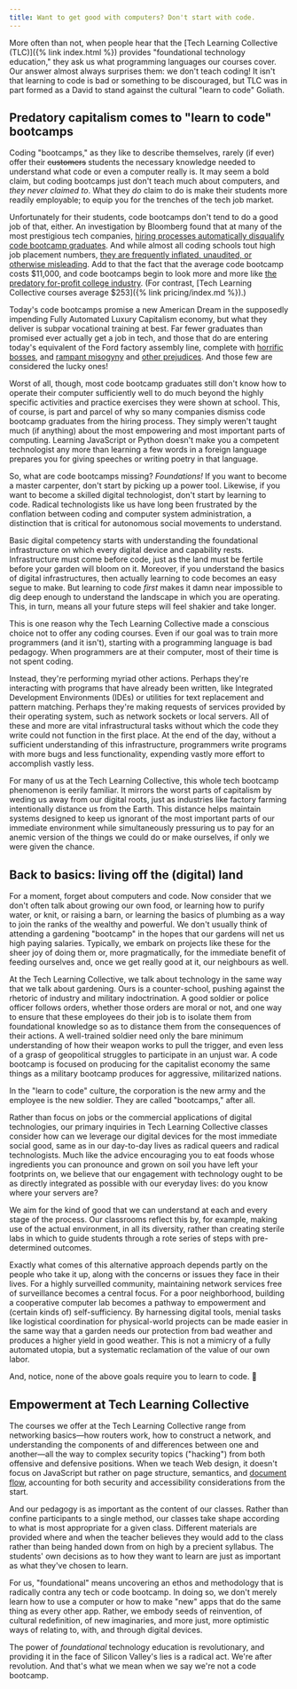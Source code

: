 ```yaml
---
title: Want to get good with computers? Don't start with code.
---
```


More often than not, when people hear that the [Tech Learning Collective (TLC)]({% link index.html %}) provides "foundational technology education," they ask us what programming languages our courses cover. Our answer almost always surprises them: we don't teach coding! It isn't that learning to code is bad or something to be discouraged, but TLC was in part formed as a David to stand against the cultural "learn to code" Goliath.

## Predatory capitalism comes to "learn to code" bootcamps

Coding "bootcamps," as they like to describe themselves, rarely (if ever) offer their <span style="text-decoration: line-through;">customers</span> students the necessary knowledge needed to understand what code or even a computer really is. It may seem a bold claim, but coding bootcamps just don't teach much about computers, and *they never claimed to*. What they *do* claim to do is make their students more readily employable; to equip you for the trenches of the tech job market.

Unfortunately for their students, code bootcamps don't tend to do a good job of that, either. An investigation by Bloomberg found that at many of the most prestigious tech companies, [hiring processes automatically disqualify code bootcamp graduates](https://www.bloomberg.com/news/features/2016-12-06/want-a-job-in-silicon-valley-keep-away-from-coding-schools). And while almost all coding schools tout high job placement numbers, [they are frequently inflated, unaudited, or otherwise misleading](https://techbeacon.com/app-dev-testing/bootcamps-wont-make-you-coder-heres-what-will). Add to that the fact that the average code bootcamp costs $11,000, and code bootcamps begin to look more and more like [the predatory for-profit college industry](https://consumerist.com/2014/09/08/john-oliver-on-for-profit-colleges-you-might-as-well-go-to-hogwarts/). (For contrast, [Tech Learning Collective courses average $253]({% link pricing/index.md %}).)

Today's code bootcamps promise a new American Dream in the supposedly impending Fully Automated Luxury Capitalism economy, but what they deliver is subpar vocational training at best. Far fewer graduates than promised ever actually get a job in tech, and those that do are entering today's equivalent of the Ford factory assembly line, complete with [horrific bosses](https://getlighthouse.com/blog/silicon-valley-bad-managers/), and [rampant misogyny](https://www.theatlantic.com/magazine/archive/2017/04/why-is-silicon-valley-so-awful-to-women/517788/) and [other prejudices](https://www.theguardian.com/technology/2017/apr/27/tech-industry-sexism-racism-silicon-valley-study). And those few are considered the lucky ones!

Worst of all, though, most code bootcamp graduates still don't know how to operate their computer sufficiently well to do much beyond the highly specific activities and practice exercises they were shown at school. This, of course, is part and parcel of why so many companies dismiss code bootcamp graduates from the hiring process. They simply weren't taught much (if anything) about the most empowering and most important parts of computing. Learning JavaScript or Python doesn't make you a competent technologist any more than learning a few words in a foreign language prepares you for giving speeches or writing poetry in that language.

So, what are code bootcamps missing? *Foundations!* If you want to become a master carpenter, don't start by picking up a power tool. Likewise, if you want to become a skilled digital technologist, don't start by learning to code. Radical technologists like us have long been frustrated by the conflation between coding and computer system administration, a distinction that is critical for autonomous social movements to understand.

Basic digital competency starts with understanding the foundational infrastructure on which every digital device and capability rests. Infrastructure must come before code, just as the land must be fertile before your garden will bloom on it. Moreover, if you understand the basics of digital infrastructures, then actually learning to code becomes an easy segue to make. But learning to code *first* makes it damn near impossible to dig deep enough to understand the landscape in which you are operating. This, in turn, means all your future steps will feel shakier and take longer.

This is one reason why the Tech Learning Collective made a conscious choice not to offer any coding courses. Even if our goal was to train more programmers (and it isn't), starting with a programming language is bad pedagogy. When programmers are at their computer, most of their time is not spent coding.

Instead, they're performing myriad other actions. Perhaps they're interacting with programs that have already been written, like Integrated Development Environments (IDEs) or utilities for text replacement and pattern matching. Perhaps they're making requests of services provided by their operating system, such as network sockets or local servers. All of these and more are vital infrastructural tasks without which the code they write could not function in the first place. At the end of the day, without a sufficient understanding of this infrastructure, programmers write programs with more bugs and less functionality, expending vastly more effort to accomplish vastly less.

For many of us at the Tech Learning Collective, this whole tech bootcamp phenomenon is eerily familiar. It mirrors the worst parts of capitalism by weding us away from our digital roots, just as industries like factory farming intentionally distance us from the Earth. This distance helps maintain systems designed to keep us ignorant of the most important parts of our immediate environment while simultaneously pressuring us to pay for an anemic version of the things we could do or make ourselves, if only we were given the chance.

## Back to basics: living off the (digital) land

For a moment, forget about computers and code. Now consider that we don't often talk about growing our own food, or learning how to purify water, or knit, or raising a barn, or learning the basics of plumbing as a way to join the ranks of the wealthy and powerful. We don't usually think of attending a gardening "bootcamp" in the hopes that our gardens will net us high paying salaries. Typically, we embark on projects like these for the sheer joy of doing them or, more pragmatically, for the immediate benefit of feeding ourselves and, once we get really good at it, our neighbours as well.

At the Tech Learning Collective, we talk about technology in the same way that we talk about gardening. Ours is a counter-school, pushing against the rhetoric of industry and military indoctrination. A good soldier or police officer follows orders, whether those orders are moral or not, and one way to ensure that these employees do their job is to isolate them from foundational knowledge so as to distance them from the consequences of their actions. A well-trained soldier need only the bare minimum understanding of how their weapon works to pull the trigger, and even less of a grasp of geopolitical struggles to participate in an unjust war. A code bootcamp is focused on producing for the capitalist economy the same things as a military bootcamp produces for aggressive, militarized nations.

In the "learn to code" culture, the corporation is the new army and the employee is the new soldier. They are called "bootcamps," after all.

Rather than focus on jobs or the commercial applications of digital technologies, our primary inquiries in Tech Learning Collective classes consider how can we leverage our digital devices for the most immediate social good, same as in our day-to-day lives as radical queers and radical technologists. Much like the advice encouraging you to eat foods whose ingredients you can pronounce and grown on soil you have left your footprints on, we believe that our engagement with technology ought to be as directly integrated as possible with our everyday lives: do you know where your servers are?

We aim for the kind of good that we can understand at each and every stage of the process. Our classrooms reflect this by, for example, making use of the actual environment, in all its diversity, rather than creating sterile labs in which to guide students through a rote series of steps with pre-determined outcomes.

Exactly what comes of this alternative approach depends partly on the people who take it up, along with the concerns or issues they face in their lives. For a highly surveilled community, maintaining network services free of surveillance becomes a central focus. For a poor neighborhood, building a cooperative computer lab becomes a pathway to empowerment and (certain kinds of) self-sufficiency. By harnessing digital tools, menial tasks like logistical coordination for physical-world projects can be made easier in the same way that a garden needs our protection from bad weather and produces a higher yield in good weather. This is not a mimicry of a fully automated utopia, but a systematic reclamation of the value of our own labor.

And, notice, none of the above goals require you to learn to code. 🤔

## Empowerment at Tech Learning Collective

The courses we offer at the Tech Learning Collective range from networking basics—how routers work, how to construct a network, and understanding the components of and differences between one and another—all the way to complex security topics ("hacking") from both offensive and defensive positions. When we teach Web design, it doesn't focus on JavaScript but rather on page structure, semantics, and [document flow](https://developer.mozilla.org/en-US/docs/Web/CSS/CSS_Flow_Layout), accounting for both security and accessibility considerations from the start.

And our pedagogy is as important as the content of our classes. Rather than confine participants to a single method, our classes take shape according to what is most appropriate for a given class. Different materials are provided where and when the teacher believes they would add to the class rather than being handed down from on high by a precient syllabus. The students' own decisions as to how they want to learn are just as important as what they've chosen to learn.

For us, "foundational" means uncovering an ethos and methodology that is radically contra any tech or code bootcamp. In doing so, we don't merely learn how to use a computer or how to make "new" apps that do the same thing as every other app. Rather, we embody seeds of reinvention, of cultural redefinition, of new imaginaries, and more just, more optimistic ways of relating to, with, and through digital devices.

The power of *foundational* technology education is revolutionary, and providing it in the face of Silicon Valley's lies is a radical act. We're after revolution. And that's what we mean when we say we're not a code bootcamp.

